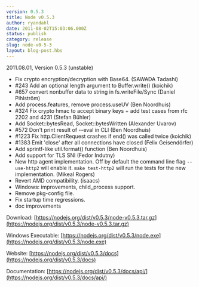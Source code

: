 ```yaml
---
version: 0.5.3
title: Node v0.5.3
author: ryandahl
date: 2011-08-02T15:03:06.000Z
status: publish
category: release
slug: node-v0-5-3
layout: blog-post.hbs
---
```


2011.08.01, Version 0.5.3 (unstable)

- Fix crypto encryption/decryption with Base64. (SAWADA Tadashi)
- #243 Add an optional length argument to Buffer.write() (koichik)
- #657 convert nonbuffer data to string in fs.writeFile/Sync (Daniel Pihlström)
- Add process.features, remove process.useUV (Ben Noordhuis)
- #324 Fix crypto hmac to accept binary keys + add test cases from rfc 2202 and 4231 (Stefan Bühler)
- Add Socket::bytesRead, Socket::bytesWritten (Alexander Uvarov)
- #572 Don't print result of --eval in CLI (Ben Noordhuis)
- #1223 Fix http.ClientRequest crashes if end() was called twice (koichik)
- #1383 Emit 'close' after all connections have closed (Felix Geisendörfer)
- Add sprintf-like util.format() function (Ben Noordhuis)
- Add support for TLS SNI (Fedor Indutny)
- New http agent implementation. Off by default the command line flag `--use-http2` will enable it. `make test-http2` will run the tests for the new implementation. (Mikeal Rogers)
- Revert AMD compatibility. (isaacs)
- Windows: improvements, child_process support.
- Remove pkg-config file.
- Fix startup time regressions.
- doc improvements

Download: [https://nodejs.org/dist/v0.5.3/node-v0.5.3.tar.gz](https://nodejs.org/dist/v0.5.3/node-v0.5.3.tar.gz)

Windows Executable: [https://nodejs.org/dist/v0.5.3/node.exe](https://nodejs.org/dist/v0.5.3/node.exe)

Website: [https://nodejs.org/dist/v0.5.3/docs](https://nodejs.org/dist/v0.5.3/docs)

Documentation: [https://nodejs.org/dist/v0.5.3/docs/api/](https://nodejs.org/dist/v0.5.3/docs/api/)
